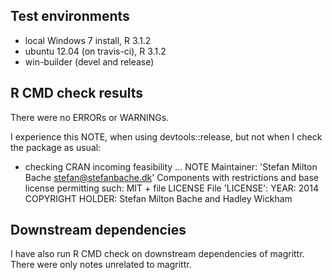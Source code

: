 ## Test environments
* local Windows 7 install, R 3.1.2
* ubuntu 12.04 (on travis-ci), R 3.1.2
* win-builder (devel and release)

## R CMD check results
There were no ERRORs or WARNINGs. 

I experience this NOTE, when using devtools::release, but not
when I check the package as usual:

* checking CRAN incoming feasibility ... NOTE
Maintainer: 'Stefan Milton Bache <stefan@stefanbache.dk>'
Components with restrictions and base license permitting such:
  MIT + file LICENSE
File 'LICENSE':
  YEAR: 2014
  COPYRIGHT HOLDER: Stefan Milton Bache and Hadley Wickham

## Downstream dependencies
I have also run R CMD check on downstream dependencies of magrittr. 
There were only notes unrelated to magrittr.
